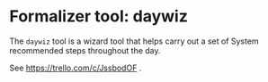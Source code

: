 # Formalizer tool: daywiz

The `daywiz` tool is a wizard tool that helps carry out a set of System recommended
steps throughout the day.

See https://trello.com/c/JssbodOF .
